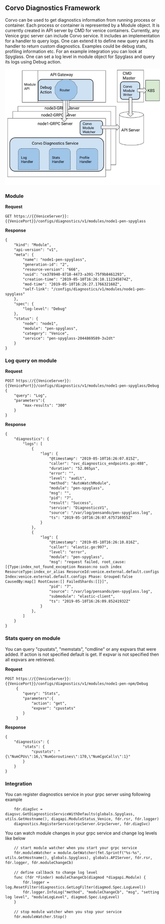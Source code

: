 ## Corvo Diagnostics Framework

Corvo can be used to get diagnostics information from running process or container.  Each process or container is represented by a Module object. It is currently created in API server by CMD for venice containers.
Currently, any Venice grpc server can include Corvo service. It includes an implementation for a handler to query logs. One can extend it to define new query and its handler to return custom diagnostics. Examples could be debug stats, profiling information etc.
For an example integration you can look at Spyglass. One can set a log level in module object for Spyglass and query its logs using Debug action.



![Architecture](./corvo.jpg "Architecture")



### Module
**Request**
```
GET https://{{VeniceServer}}:{{VenicePort}}/configs/diagnostics/v1/modules/node1-pen-spyglass
```
**Response**
```
{
    "kind": "Module",
    "api-version": "v1",
    "meta": {
        "name": "node1-pen-spyglass",
        "generation-id": "2",
        "resource-version": "666",
        "uuid": "ce378940-8718-4473-a391-75f9b8461293",
        "creation-time": "2019-05-10T16:26:10.112345874Z",
        "mod-time": "2019-05-10T16:26:27.176632168Z",
        "self-link": "/configs/diagnostics/v1/modules/node1-pen-spyglass"
    },
    "spec": {
        "log-level": "Debug"
    },
    "status": {
        "node": "node1",
        "module": "pen-spyglass",
        "category": "Venice",
        "service": "pen-spyglass-2044869589-3v2dt"
    }
}
```
### Log query on module
**Request**
```
POST https://{{VeniceServer}}:{{VenicePort}}/configs/diagnostics/v1/modules/node1-pen-spyglass/Debug
{
	"query": "Log",
	"parameters":{
		"max-results": "300"
	}
}
```
**Response**
```
{
    "diagnostics": {
        "logs": [
            {
                "log": {
                    "@timestamp": "2019-05-10T16:26:07.815Z",
                    "caller": "svc_diagnostics_endpoints.go:488",
                    "duration": "52.865µs",
                    "error": "",
                    "level": "audit",
                    "method": "AutoWatchModule",
                    "module": "pen-spyglass",
                    "msg": "",
                    "pid": "7",
                    "result": "Success",
                    "service": "DiagnosticsV1",
                    "source": "/var/log/pensando/pen-spyglass.log",
                    "ts": "2019-05-10T16:26:07.675716955Z"
                }
            },
            {
                "log": {
                    "@timestamp": "2019-05-10T16:26:10.816Z",
                    "caller": "elastic.go:997",
                    "level": "error",
                    "module": "pen-spyglass",
                    "msg": "request failed, root_cause: [{Type:index_not_found_exception Reason:no such index ResourceType:index_or_alias ResourceId:venice.external.default.configs Index:venice.external.default.configs Phase: Grouped:false CausedBy:map[] RootCause:[] FailedShards:[]}]",
                    "pid": "7",
                    "source": "/var/log/pensando/pen-spyglass.log",
                    "submodule": "elastic-client",
                    "ts": "2019-05-10T16:26:09.85241932Z"
                }
            },
        ]
    }
}
```
### Stats query on module
You can query "cpustats", "memstats", "cmdline" or any expvars that were added. If action is not specified default is get. If expvar is not specified then all expvars are retrieved.
 
**Request**
```
POST https://{{VeniceServer}}:{{VenicePort}}/configs/diagnostics/v1/modules/node1-pen-npm/Debug
     {
     	"query": "Stats",
     	"parameters":{
     		"action": "get",
     		"expvar": "cpustats"
     	}
     }
```
**Response**
```
{
    "diagnostics": {
        "stats": {
            "cpustats": "{\"NumCPUs\":16,\"NumGoroutines\":170,\"NumCgoCalls\":1}"
        }
    }
}
```
### Integration
You can register diagnostics service in your grpc server using following example
```
	fdr.diagSvc = diagsvc.GetDiagnosticsServiceWithDefaults(globals.Spyglass, utils.GetHostname(), diagapi.ModuleStatus_Venice, fdr.rsr, fdr.logger)
	diagnostics.RegisterService(rpcServer.GrpcServer, fdr.diagSvc)
```
You can watch module changes in your grpc service and change log levels like below
```
	// start module watcher when you start your grpc service
	fdr.moduleWatcher = module.GetWatcher(fmt.Sprintf("%s-%s", utils.GetHostname(), globals.Spyglass), globals.APIServer, fdr.rsr, fdr.logger, fdr.moduleChangeCb)

	// define callback to change log level
	func (fdr *Finder) moduleChangeCb(diagmod *diagapi.Module) {
		fdr.logger = log.ResetFilter(diagnostics.GetLogFilter(diagmod.Spec.LogLevel))
		fdr.logger.InfoLog("method", "moduleChangeCb", "msg", "setting log level", "moduleLogLevel", diagmod.Spec.LogLevel)
	}

	// stop module watcher when you stop your service
	fdr.moduleWatcher.Stop()
```